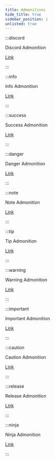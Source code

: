 ```yaml
---
title: Admonitions
hide_title: true
sidebar_position: 1
unlisted: true
---
```


:::discord

Discord Admonition

[Link](admonitions.md)

:::

:::info

Info Admonition

[Link](admonitions.md)

:::

:::success

Success Admonition

[Link](admonitions.md)

:::

:::danger

Danger Admonition

[Link](admonitions.md)

:::

:::note

Note Admonition

[Link](admonitions.md)

:::

:::tip

Tip Admonition

[Link](admonitions.md)

:::

:::warning

Warning Admonition

[Link](admonitions.md)

:::

:::important

Important Admonition

[Link](admonitions.md)

:::

:::caution

Caution Admonition

[Link](admonitions.md)

:::

:::release

Release Admonition

[Link](admonitions.md)

:::

:::ninja

Ninja Admonition

[Link](admonitions.md)

:::
